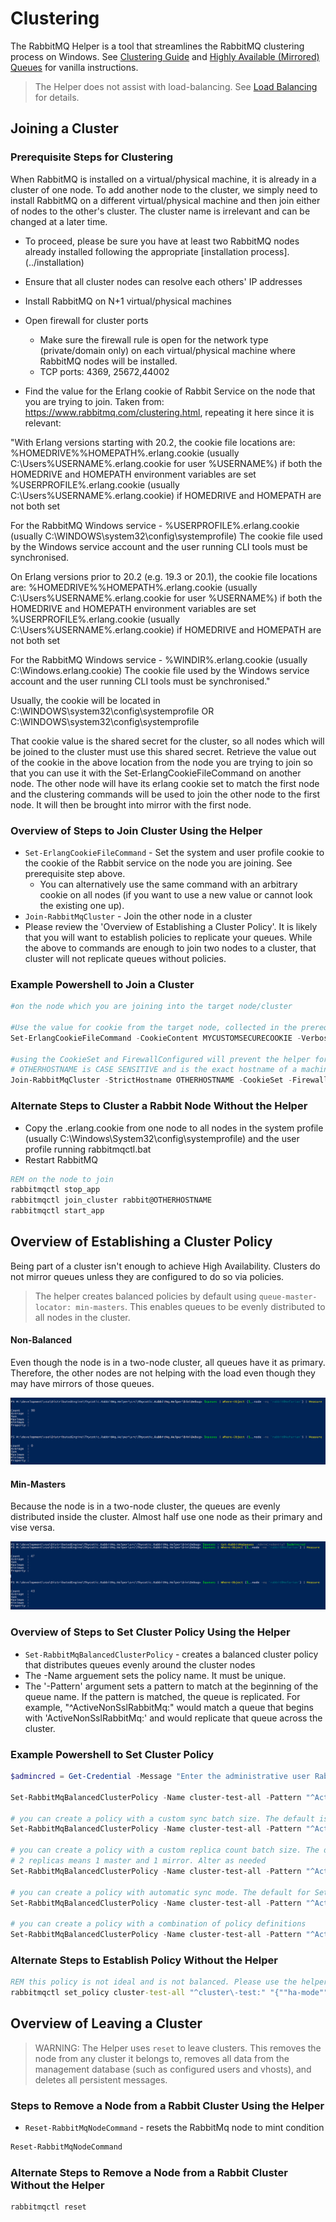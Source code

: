 [title]: # (RabbitMq Clustering)
[tags]: # (rabbitmq,cluster)
[priority]: # (5)

# Clustering

The RabbitMQ Helper is a tool that streamlines the RabbitMQ clustering process on Windows. See [Clustering Guide](https://www.rabbitmq.com/clustering.html) and [Highly Available (Mirrored) Queues](https://www.rabbitmq.com/ha.html) for vanilla instructions. 

> The Helper does not assist with load-balancing. See [Load Balancing](../loadbalancing.md) for details.

## Joining a Cluster

### Prerequisite Steps for Clustering
When RabbitMQ is installed on a virtual/physical machine, it is already in a cluster of one node. To add another node to the cluster, we simply need to install RabbitMQ on a different virtual/physical machine and then join either of nodes to the other's cluster. The cluster name is irrelevant and can be changed at a later time.

* To proceed, please be sure you have at least two RabbitMQ nodes already installed following the appropriate [installation process].(../installation)

* Ensure that all cluster nodes can resolve each others' IP addresses
* Install RabbitMQ on N+1 virtual/physical machines
* Open firewall for cluster ports 
    * Make sure the firewall rule is open for the network type (private/domain only) on each virtual/physical machine where RabbitMQ nodes will be installed.
    * TCP ports: 4369, 25672,44002
* Find the value for the Erlang cookie of Rabbit Service on the node that you are trying to join. Taken from: https://www.rabbitmq.com/clustering.html, repeating it here since it is relevant:

"With Erlang versions starting with 20.2, the cookie file locations are:
%HOMEDRIVE%%HOMEPATH%\.erlang.cookie (usually C:\Users\%USERNAME%\.erlang.cookie for user %USERNAME%) if both the HOMEDRIVE and HOMEPATH environment variables are set
%USERPROFILE%\.erlang.cookie (usually C:\Users\%USERNAME%\.erlang.cookie) if HOMEDRIVE and HOMEPATH are not both set

For the RabbitMQ Windows service - %USERPROFILE%\.erlang.cookie (usually C:\WINDOWS\system32\config\systemprofile)
The cookie file used by the Windows service account and the user running CLI tools must be synchronised.


On Erlang versions prior to 20.2 (e.g. 19.3 or 20.1), the cookie file locations are:
%HOMEDRIVE%%HOMEPATH%\.erlang.cookie (usually C:\Users\%USERNAME%\.erlang.cookie for user %USERNAME%) if both the HOMEDRIVE and HOMEPATH environment variables are set
%USERPROFILE%\.erlang.cookie (usually C:\Users\%USERNAME%\.erlang.cookie) if HOMEDRIVE and HOMEPATH are not both set

For the RabbitMQ Windows service - %WINDIR%\.erlang.cookie (usually C:\Windows\.erlang.cookie)
The cookie file used by the Windows service account and the user running CLI tools must be synchronised." 

Usually, the cookie will be located in C:\WINDOWS\system32\config\systemprofile OR C:\WINDOWS\system32\config\systemprofile

That cookie value is the shared secret for the cluster, so all nodes which will be joined to the cluster must use this shared secret. Retrieve the value out of the cookie in the above location from the node you are trying to join so that you can use it with the Set-ErlangCookieFileCommand on another node. The other node will have its erlang cookie set to match the first node and the clustering commands will be used to join the other node to the first node. It will then be brought into mirror with the first node.

### Overview of Steps to Join Cluster Using the Helper
* ```Set-ErlangCookieFileCommand``` - Set the system and user profile cookie to the cookie of the Rabbit service on the node you are joining. See prerequisite step above.
    * You can alternatively use the same command with an arbitrary cookie on all nodes (if you want to use a new value or cannot look the existing one up).
* ```Join-RabbitMqCluster``` - Join the other node in a cluster
* Please review the 'Overview of Establishing a Cluster Policy'. It is likely that you will want to establish policies to replicate your queues. While the above to commands are enough to join two nodes to a cluster, that cluster will not replicate queues without policies.

### Example Powershell to Join a Cluster
```powershell
#on the node which you are joining into the target node/cluster

#Use the value for cookie from the target node, collected in the prerequisite steps.
Set-ErlangCookieFileCommand -CookieContent MYCUSTOMSECURECOOKIE -Verbose

#using the CookieSet and FirewallConfigured will prevent the helper for prompting. Only use if you have actually already set the cluster cookie and you have configured your firewall
# OTHERHOSTNAME is CASE SENSITIVE and is the exact hostname of a machine that you are trying to join this machine into a cluster with.
Join-RabbitMqCluster -StrictHostname OTHERHOSTNAME -CookieSet -FirewallConfigured -Verbose
```

### Alternate Steps to Cluster a Rabbit Node Without the Helper
* Copy the .erlang.cookie from one node to all nodes in the system profile (usually C:\Windows\System32\config\systemprofile\) and the user profile running rabbitmqctl.bat
* Restart RabbitMQ
```cmd
REM on the node to join
rabbitmqctl stop_app 
rabbitmqctl join_cluster rabbit@OTHERHOSTNAME
rabbitmqctl start_app
```

## Overview of Establishing a Cluster Policy

Being part of a cluster isn't enough to achieve High Availability. Clusters do not mirror queues unless they are configured to do so via policies.

> The helper creates balanced policies by default using ```queue-master-locator: min-masters```. This enables queues to be evenly distributed to all nodes in the cluster.

#### Non-Balanced

Even though the node is in a two-node cluster, all queues have it as primary. Therefore, the other nodes are not helping with the load even though they may have mirrors of those queues.

![Non-balanced](images/non-balanced-cluster.PNG "Non-balanced")

#### Min-Masters

Because the node is in a two-node cluster, the queues are evenly distributed inside the cluster. Almost half use one node as their primary and vise versa.

![Min-masters](images/minmasters-balanced-cluster.PNG "Min-masters")

### Overview of Steps to Set Cluster Policy Using the Helper

* ```Set-RabbitMqBalancedClusterPolicy``` - creates a balanced cluster policy that distributes queues evenly around the cluster nodes
* The -Name arguement sets the policy name. It must be unique.
* The '-Pattern' argument sets a pattern to match at the beginning of the queue name. If the pattern is matched, the queue is replicated. For example, "^ActiveNonSslRabbitMq:" would match a queue that begins with 'ActiveNonSslRabbitMq:' and would replicate that queue across the cluster.

### Example Powershell to Set Cluster Policy
```powershell
$admincred = Get-Credential -Message "Enter the administrative user RabbitMq user username and password";

Set-RabbitMqBalancedClusterPolicy -Name cluster-test-all -Pattern "^ActiveNonSslRabbitMq:" -AdminCredential $admincred

# you can create a policy with a custom sync batch size. The default is 400 for Set-RabbitMqBalancedClusterPolicy because Thycotic products have a worst case scenario size for messages to be at 256KB. When a sync message is generated 256*400 = 100MB. Larger sync message can cause fragementation if there is latency or network connection drops between cluster node. Alter as needed
Set-RabbitMqBalancedClusterPolicy -Name cluster-test-all -Pattern "^ActiveNonSslRabbitMq:" -AdminCredential $admincred -SyncBatchSize 100

# you can create a policy with a custom replica count batch size. The default is 2 for Set-RabbitMqBalancedClusterPolicy because anything higher puts strain on the cluster. 
# 2 replicas means 1 master and 1 mirror. Alter as needed
Set-RabbitMqBalancedClusterPolicy -Name cluster-test-all -Pattern "^ActiveNonSslRabbitMq:" -AdminCredential $admincred -QueueReplicaCount 3

# you can create a policy with automatic sync mode. The default for Set-RabbitMqBalancedClusterPolicy is manual to avoid forcing a queue to automatically synchronize when a new mirror joins.
Set-RabbitMqBalancedClusterPolicy -Name cluster-test-all -Pattern "^ActiveNonSslRabbitMq:" -AdminCredential $admincred -AutomaticSyncMode

# you can create a policy with a combination of policy definitions
Set-RabbitMqBalancedClusterPolicy -Name cluster-test-all -Pattern "^ActiveNonSslRabbitMq:" -AdminCredential $admincred -SyncBatchSize 100 -QueueReplicaCount 3 -AutomaticSyncMode

```

### Alternate Steps to Establish Policy Without the Helper
```cmd
REM this policy is not ideal and is not balanced. Please use the helper if possible
rabbitmqctl set_policy cluster-test-all "^cluster\-test:" "{""ha-mode"":""all""}"
```


## Overview of Leaving a Cluster

> WARNING: The Helper uses ```reset``` to leave clusters. This removes the node from any cluster it belongs to, removes all data from the management database (such as configured users and vhosts), and deletes all persistent messages.

### Steps to Remove a Node from a Rabbit Cluster Using the Helper

* ```Reset-RabbitMqNodeCommand``` - resets the RabbitMq node to mint condition

```powershell
Reset-RabbitMqNodeCommand
```

### Alternate Steps to Remove a Node from a Rabbit Cluster Without the Helper
```cmd
rabbitmqctl reset
```

